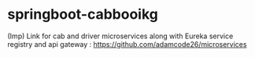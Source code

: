 # springboot-cabbooikg

(Imp) Link for cab and driver microservices along with Eureka service registry and api gateway : https://github.com/adamcode26/microservices

